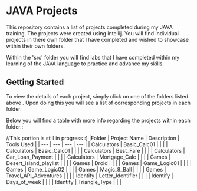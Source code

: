 # JAVA Projects
This repository contains a list of projects completed during my JAVA training. The projects were created using intellij. 
You will find individual projects in there own folder that I have completed and wished to showcase within their own folders.

Within the 'src' folder you will find labs that I have completed within my learning of the JAVA language to practice and advance my skills.

## Getting Started 

To view the details of each project, simply click on one of the folders listed above . Upon doing this you will see a list of corresponding projects in each folder.

Below you will find a table with more info regarding the projects within each folder.: 

//This portion is still in progress :) 
|Folder | Project Name | Description | Tools Used |
| --- | --- | --- | --- |
| Calculators | Basic_Calc01 | | |
| Calculators | Basic_Calc01 | | |
| Calculators | Best_Fare | | |
| Calculators | Car_Loan_Payment | | |
| Calculators | Mortgage_Calc | | |
| Games | Desert_island_playlist | | |
| Games | Droid | | |
| Games | Game_Logic01 | | |
| Games | Game_Logic02 | | |
| Games | Magic_8_Ball | | |
| Games | Travel_API_Adventures | | |
| Identify | Letter_Identifier | | |
| Identify | Days_of_week | | |
| Identify | Triangle_Type | | |
